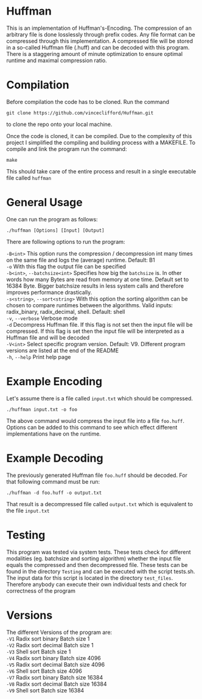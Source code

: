 # Huffman

This is an implementation of Huffman's-Encoding. The compression of an arbitrary file is done losslessly through prefix codes. Any file format can be compressed through this implementation. A compressed file will be stored in a so-called Huffman file (.huff) and can be decoded with this program. There is a staggering amount of minute optimization to ensure optimal runtime and maximal compression ratio. 

# Compilation

Before compilation the code has to be cloned. Run the command 
````
git clone https://github.com/vinceclifford/Huffman.git
````
to clone the repo onto your local machine. 

Once the code is cloned, it can be compiled. Due to the complexity of this project I simplified the compiling and building process with a MAKEFILE. To compile and link the program run the command: 

````
make 
````
This should take care of the entire process and result in a single executable file called `huffman`

# General Usage

One can run the program as follows:
````
./huffman [Options] [Input] [Output]
````
There are following options to run the program: 

``-B<int>`` This option runs the compression / decompression int many times on the same file and logs the (average) runtime. Default: B1 <br />
`-o` With this flag the output file can be specified <br />
`-b<int>`, `--batchsize<int>` Specifies how big the `batchsize` is. In other words how many Bytes are read from memory at one time. Default set to 16384 Byte. Bigger batchsize results in less system calls and therefore improves performance drastically. <br />
`-s<string>`, `--sort<string>` With this option the sorting algorithm can be chosen to compare runtimes between the algorithms. Valid inputs: radix_binary, radix_decimal, shell. Default: shell <br />
`-v`, `--verbose` Verbose mode <br />
`-d` Decompress Huffman file. If this flag is not set then the input file will be compressed. If this flag is set then the input file will be interpreted as a Huffman file and will be decoded <br />
`-V<int>` Select specific program version. Default: V9. Different program versions are listed at the end of the README <br />
`-h`, `--help` Print help page <br />

# Example Encoding 
Let's assume there is a file called `input.txt` which should be compressed. 
```
./huffman input.txt -o foo
```
The above command would compress the input file into a file `foo.huff`. Options can be added to this command to see which effect different implementations have on the runtime. 

# Example Decoding 
The previously generated Huffman file `foo.huff` should be decoded. For that following command must be run: 
```
./huffman -d foo.huff -o output.txt
```
That result is a decompressed file called `output.txt` which is equivalent to the file `input.txt`

# Testing

This program was tested via system tests. These tests check for different modalities (eg. batchsize and sorting algorithm) whether the input file equals the compressed and then decompressed file. These tests can be found in the directory `Testing` and can be executed with the script tests.sh. The input data for this script is located in the directory `test_files`. Therefore anybody can execute their own individual tests and check for correctness of the program


# Versions
The different Versions of the program are: <br />
`-V1`   Radix sort binary       Batch size 1 <br />
`-V2`   Radix sort decimal      Batch size 1 <br />
`-V3`   Shell sort              Batch size 1 <br />
`-V4`   Radix sort binary       Batch size 4096 <br />
`-V5`   Radix sort decimal      Batch size 4096 <br />
`-V6`   Shell sort              Batch size 4096 <br />
`-V7`   Radix sort binary       Batch size 16384 <br />
`-V8`   Radix sort decimal      Batch size 16384 <br />
`-V9`   Shell sort              Batch size 16384 <br />

